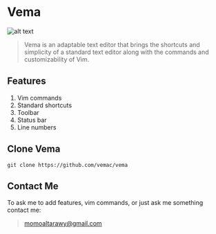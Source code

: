 # Vema
![alt text](https://github.com/vemac/vema/blob/master/images/Capture.PNG "Vema")
>Vema is an adaptable text editor that brings the shortcuts and simplicity of a standard text editor along with the commands and customizability of Vim.

## Features
1. Vim commands
2. Standard shortcuts
3. Toolbar
4. Status bar
5. Line numbers

## Clone Vema
  ```
  git clone https://github.com/vemac/vema
  ```
## Contact Me
To ask me to add features, vim commands, or just ask me something contact me:
>momoaltarawy@gmail.com

